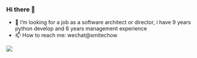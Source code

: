 ### Hi there 👋

<!--
**lovemyliwu/lovemyliwu** is a ✨ _special_ ✨ repository because its `README.md` (this file) appears on your GitHub profile.

Here are some ideas to get you started:

- 🔭 I’m currently working on ...
- 🌱 I’m currently learning ...
- 👯 I’m looking to collaborate on ...
- 🤔 I’m looking for help with ...
- 💬 Ask me about ...
- 📫 How to reach me: ...
- 😄 Pronouns: ...
- ⚡ Fun fact: ...
-->

- 🤔 I’m looking for a job as a software architect or director, i have 9 years python develop and 6 years management experience
- 📫 How to reach me: wechat@smitechow

[![](https://fx.service.tcloudbase.com/api?username=lovemyliwu&show_icons=true&title_color=fff&icon_color=79ff97&text_color=9f9f9f&bg_color=151515)](https://fx.service.tcloudbase.com/api?username=lovemyliwu&show_icons=true&title_color=fff&icon_color=79ff97&text_color=9f9f9f&bg_color=151515)
